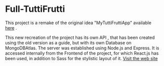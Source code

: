 
# Full-TuttiFrutti

This project is a remake of the original idea "MyTuttiFruttiApp" available [here](https://github.com/CristinaMateo/mytuttifruttiApp) . 

This new recreation of the project has its own API , that has been created using the old version as a guide, but with its own Database on MongoDBAtlas. The server was established using Node.js and Express. It is accessed internally from the Frontend of the project, for which React.js has been used, in addition to Sass for the stylistic layout of it.
[Visit the web site](https://tuttifrutti.onrender.com)

